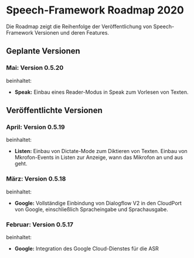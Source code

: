# Speech-Framework Roadmap 2020

Die Roadmap zeigt die Reihenfolge der Veröffentlichung von Speech-Framework Versionen und deren Features.


## Geplante Versionen


### Mai: Version 0.5.20

beinhaltet:

* **Speak:** Einbau eines Reader-Modus in Speak zum Vorlesen von Texten.


## Veröffentlichte Versionen


### April: Version 0.5.19

beinhaltet:

* **Listen:** Einbau von Dictate-Mode zum Diktieren von Texten.
              Einbau von Mkrofon-Events in Listen zur Anzeige, wann das Mikrofon an und aus geht.


### März: Version 0.5.18

beinhaltet:

* **Google:** Vollständige Einbindung von Dialogflow V2 in den CloudPort von Google, einschließlich Spracheingabe und Sprachausgabe.


### Februar: Version 0.5.17

beinhaltet:

* **Google:** Integration des Google Cloud-Dienstes für die ASR

